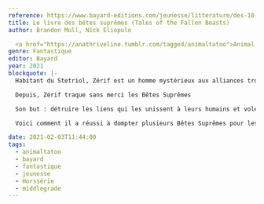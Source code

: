 ```yaml
---
reference: https://www.bayard-editions.com/jeunesse/litterature/des-10-ans/le-livre-des-betes-supremes-hors-serie-3
title: Le livre des bêtes suprêmes (Tales of the Fallen Beasts)
author: Brandon Mull, Nick Eliopulo

  <a href="https://anathriveline.tumblr.com/tagged/animaltatoo">Animal Tatoo</a>, Hors-série
genre: Fantastique
editor: Bayard
year: 2021
blockquote: |-
  Habitant du Stetriol, Zérif est un homme mystérieux aux alliances troubles. Alors qu’il se prétend ami des Capes-Vertes et spécialiste des Bêtes Suprêmes, il s’est, en réalité, mis très tôt au service du Dévoreur, une puissance millénaire revenue dans le monde de l’Erdas pour s’emparer des talismans de toutes les Bêtes Suprêmes et anéantir le Royaume

  Depuis, Zérif traque sans merci les Bêtes Suprêmes

  Son but : détruire les liens qui les unissent à leurs humains et voler leur pouvoir qu’il capture dans la petite fiole noire dont il ne se sépare jamais

  Voici comment il a réussi à dompter plusieurs Bêtes Suprêmes pour les asservir.

date: 2021-02-03T11:44:00
tags:
  - animaltatoo
  - bayard
  - fantastique
  - jeunesse
  - Horssérie
  - middlegrade
---
```

